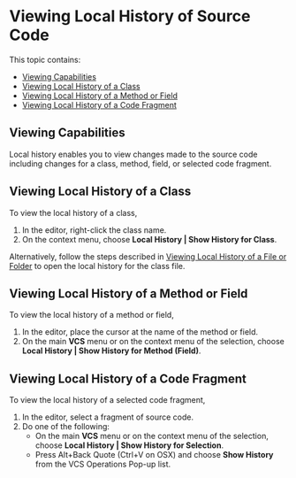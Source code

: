 # Viewing Local History of Source Code
This topic contains:
* [Viewing Capabilities](#view_capabilities)
* [Viewing  Local History of a Class](#view_class_history)
* [Viewing Local History of a Method or Field](#view_method_field_history)
* [Viewing Local History of a Code Fragment](#view_code_fragment_history)


## <a name="view_capabilities"></a>Viewing Capabilities
Local history enables you to view changes made to the source code including changes for a class, method, field, or selected 
code fragment. 

## <a name="view_class_history"></a>Viewing Local History of a Class
To view the local history of a class, 
1. In the editor, right-click the class name.
1. On the context menu, choose **Local History | Show History for Class**.

Alternatively, follow the steps described in [Viewing Local History of a File or Folder](viewing-local-history-of-a-file-or-folder.md)
to open the local history for the class file.

## <a name="view_method_field_history"></a>Viewing Local History of a Method or Field
To view the local history of a method or field, 
1. In the editor, place the cursor at the name of the method or field.
1. On the main **VCS** menu or on the context menu of the selection, choose **Local History | Show History for Method (Field)**.

## <a name="view_code_fragment_history"></a>Viewing Local History of a Code Fragment
To view the local history of a selected code fragment, 
1. In the editor, select a fragment of source code.
1. Do one of the following:
    * On the main **VCS** menu or on the context menu of the selection, choose **Local History | Show History for Selection**.
    * Press Alt+Back Quote (Ctrl+V on OSX) and choose **Show History** from the VCS Operations Pop-up list.

